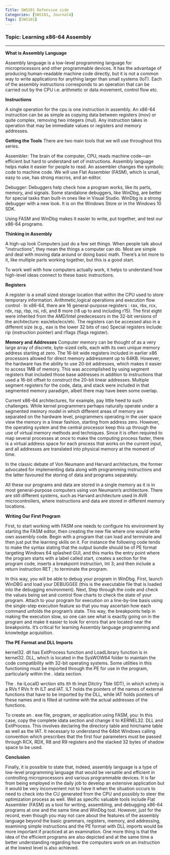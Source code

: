 ```yaml
---
Title: SWS101 Defensive side 
Categories: [SWS101, Journal4]
Tags: [SWS101]
---
```


### Topic: Learning x86-64 Assembly
----
**What is Assembly Language**

Assembly language is a low-level programming language for microprocessors and other programmable devices. It has the advantage of producing human-readable machine code directly, but it is not a common way to write applications for anything larger than small systems (IoT). Each of the assembly instructions corresponds to an operation that can be carried out by the CPU i.e. arithmetic or data movement, control flow etc.

**Instructions**

A single operation for the cpu is one instruction in assembly. An x86-64 instruction can be as simple as copying data between registers (mov) or quite complex, removing two integers (mul). Any instruction takes in operation that may be immediate values or registers and memory addresses.

**Getting the Tools**
There are two main tools that we will use throughout this series.

Assembler: The brain of the computer, CPU, reads machine code—an efficient but hard to understand set of instructions. Assembly language helps make it easier for people to read. An assembler changes the symbolic code to machine code. We will use Flat Assembler (FASM), which is small, easy to use, has strong macros, and an editor.

Debugger: Debuggers help check how a program works, like its parts, memory, and signals. Some standalone debuggers, like WinDbg, are better for special tasks than built-in ones like in Visual Studio. WinDbg is a strong debugger with a new look. It is on the Windows Store or in the Windows 10 SDK.

Using FASM and WinDbg makes it easier to write, put together, and test our x86-64 programs.

**Thinking in Assembly**

A high-up look
Computers just do a few set things. When people talk about "instructions", they mean the things a computer can do. Most are simple and deal with moving data around or doing basic math. There’s a lot more to it, like multiple parts working together, but this is a good start.

To work well with how computers actually work, it helps to understand how high-level ideas connect to these basic instructions.

**Registers**

A register is a small sized storage location that within the CPU used to store temporary information. Arithmetic,logical operations and execution flow control · In x86-64, there are 16 general-purpose registers : rax, rbx, rcx, rdx, rsp, rbp, rsi, rdi, and 8 more (r8 up to and including r15). The first eight were inherited from the AMD/Intel predecessors in the 32-bit versions of the architecture: eax/ebx/ecx/etc. The registers can be accessed also in a different size (e.g., eax is the lower 32 bits of rax) Special registers include: rip (instruction pointer) and rflags (flags register).

**Memory and Addresses**
Computer memory can be thought of as a very large array of discrete, byte-sized cells, each with its own unique memory address starting at zero. The 16-bit wide registers included in earlier x86 processors allowed for direct memory addressment up to 64KB. However, the hardware has the ability to use 20-bit addresses, which makes it easier to access 1MB of memory. This was accomplished by using segment registers that included those base addresses in addition to instructions that used a 16-bit offset to construct the 20-bit linear addresses. Multiple segment registers for the code, data, and stack were included in that segmented memory paradigm, albeit there may have been some overlap.

Current x86-64 architectures, for example, pay little heed to such challenges. While kernel programmers perhaps naturally operate under a segmented memory model in which different areas of memory are separated on the hardware level, programmers operating in the user space view the memory in a linear fashion, starting from address zero. However, the operating system and the central processor keep this up through the use of virtual memory methods and techniques. Since it is often required to map several processes at once to make the computing process faster, there is a virtual address space for each process that works on the current input, and all addresses are translated into physical memory at the moment of time.

In the classic debate of Von Neumann and Harvard architecture, the former advocated for implementing data along with programming instructions and the latter favoured the storing of data and programs separately.

All these our programs and data are stored in a single memory as it is in most general-purpose computers using von Neumann’s architecture. There are still different systems, such as Harvard architecture used In AVR microcontrollers, where instructions and data are stored in different memory locations.

**Writing Our First Program**

First, to start working with FASM one needs to configure his environment by starting the FASM editor, then creating the new file where one would write own assembly code. Begin with a program that can load and terminate and then just put the learning skills on it. For instance the following code tends to make the syntax stating that the output bundle should be of PE format targeting Windows 64 splashed GUI, and this marks the entry point where the program starts with a label called start, creates a section for the program code, inserts a breakpoint instruction, Int 3; and then include a return instruction RET ; to terminate the program.

In this way, you will be able to debug your program in WinDbg. First, launch WinDBG and load your DEBUGGEE (this is the executable file that is loaded into the debugging environment). Next, Step through the code and check the values being set and control flow charts to check the state of your program. Attach to your program for execution on a line-by-line basis using the single-step execution feature so that you may ascertain how each command unfolds the program’s state. This way, the breakpoints help in making the execution slow, so one can see what is exactly going on in the program and make it easier to look for errors that are located near the breakpoints. It’s critical for learning Assembly language programming and knowledge acquisition.

**The PE Format and DLL Imports**

kernel32. dll has ExitProcess function and LoadLibrary function is in kernel32. DLL, which is located in the SysWOW64 folder to maintain the code compatibility with 32-bit operating systems. Some utilities in this functioning must be imported through the PE for use in the program, particularly within the . idata section.

The . he iLocalD wrction stts ith th Impt Ditctry Tble (IDT), in which xchnty is a RVs f RVs fr th ILT and IAT. ILT holds the pointers of the names of external functions that have to be imported by the DLL, while IAT holds pointers of these names and is filled at runtime with the actual addresses of the functions.

To create an . exe file, program, or application using FASM, you: In this case, copy the complete idata section and change it to KERNEL32. DLL and ExitProcess. This involves declaring the directory table and hint/name table as well as the IAT. It necessary to understand the 64­bit Windows calling convention which prescribes that the first four parameters must be passed through RCX, RDX, R8 and R9 registers and the stacked 32 bytes of shadow space to be used.

**Conclusion**

Finally, it is possible to state that, indeed, assembly language is a type of low-level programming language that would be versatile and efficient in controlling microprocessors and various programmable devices.  It is far from being employed in the daily job to develop an extensive application but it would be very inconvenient not to have it when the situation occurs to need to check into the CU generated from the CPU and possibly to steer the optimization process as well.  Well as specific valuable tools include Flat Assembler (FASM) as a tool for writing, assembling, and debugging x86-64 programs at one and the same time and WinDbg tool.  However, just for the record, even though you may not care about the features of the assembly language beyond the basic grammars, registers, memory, and addressing, examining simple instructions and the PE format with DLL imports would be more important if practiced at an examination.  One more thing is that the idea of the efficient programs are also depicted and at the same time a better understanding regarding how the computers work on an instruction at the lowest level is also achieved. 